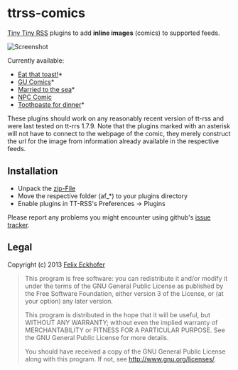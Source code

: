 ttrss-comics
============

[Tiny Tiny RSS](http://www.tt-rss.org) plugins to add **inline images** (comics) to supported feeds.

![Screenshot](http://i.imgur.com/x5ynERX.png)

Currently available:
 * [Eat that toast!](http://eatthattoast.com/)*
 * [GU Comics](http://www.gucomics.com/)*
 * [Married to the sea](http://www.marriedtothesea.com/)*
 * [NPC Comic](http://www.npccomic.com/)
 * [Toothpaste for dinner](http://www.toothpastefordinner.com/)*

These plugins should work on any reasonably recent version of tt-rss and were last tested on tt-rrs 1.7.9.
Note that the plugins marked with an asterisk will not have to connect to the webpage of the comic, they merely construct the url for the image from information already available in the respective feeds.

## Installation

 * Unpack the [zip-File](https://github.com/tribut/ttrss-comics/archive/master.zip)
 * Move the respective folder (af_*) to your plugins directory
 * Enable plugins in TT-RSS's Preferences -> Plugins

Please report any problems you might encounter using github's [issue tracker](https://github.com/tribut/ttrss-comics/issues).

## Legal

Copyright (c) 2013 [Felix Eckhofer](http://www.eckhofer.com)

>    This program is free software: you can redistribute it and/or modify
>    it under the terms of the GNU General Public License as published by
>    the Free Software Foundation, either version 3 of the License, or
>    (at your option) any later version.
>
>    This program is distributed in the hope that it will be useful,
>    but WITHOUT ANY WARRANTY; without even the implied warranty of
>    MERCHANTABILITY or FITNESS FOR A PARTICULAR PURPOSE.  See the
>    GNU General Public License for more details.
>
>    You should have received a copy of the GNU General Public License
>    along with this program.  If not, see <http://www.gnu.org/licenses/>.
